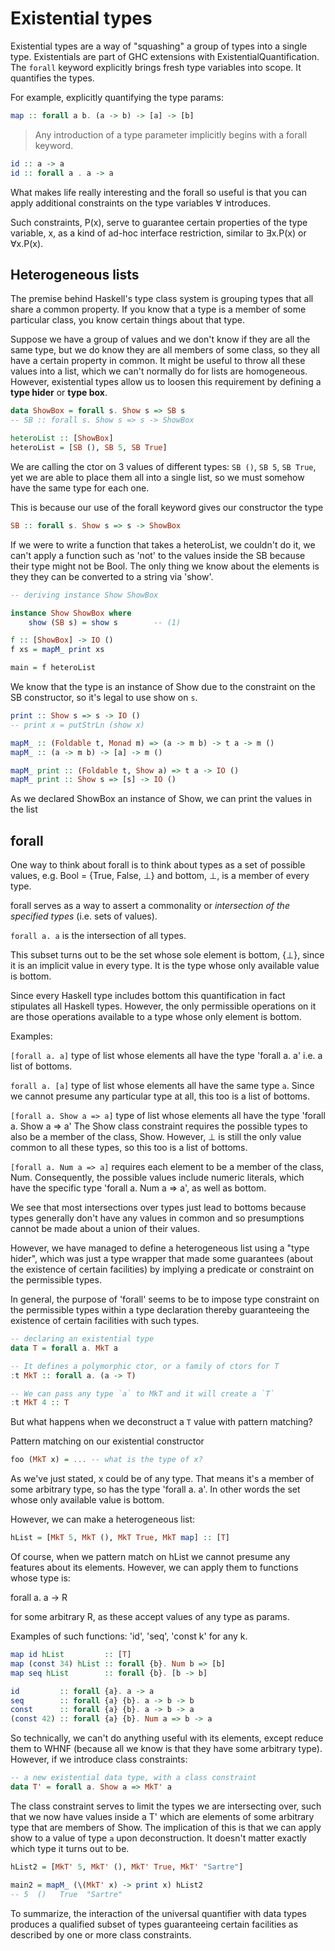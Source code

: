 # Existential types

Existential types are a way of "squashing" a group of types into a single type. Existentials are part of GHC extensions with ExistentialQuantification.
The `forall` keyword explicitly brings fresh type variables into scope.
It quantifies the types.

For example, explicitly quantifying the type params:

```hs
map :: forall a b. (a -> b) -> [a] -> [b]
```

> Any introduction of a type parameter implicitly begins with a forall keyword.

```hs
id :: a -> a
id :: forall a . a -> a
```

What makes life really interesting and the forall so useful is that you can apply additional constraints on the type variables ∀ introduces.

Such constraints, P(x), serve to guarantee certain properties of the type variable, x, as a kind of ad-hoc interface restriction, similar to ∃x.P(x) or
∀x.P(x).


## Heterogeneous lists

The premise behind Haskell's type class system is grouping types that all share a common property. If you know that a type is a member of some particular class, you know certain things about that type.

Suppose we have a group of values and we don't know if they are all the same type, but we do know they are all members of some class, so they all have a certain property in common. It might be useful to throw all these values into a list, which we can't normally do for lists are homogeneous. However, existential types allow us to loosen this requirement by defining a **type hider** or **type box**.

```hs
data ShowBox = forall s. Show s => SB s
-- SB :: forall s. Show s => s -> ShowBox

heteroList :: [ShowBox]
heteroList = [SB (), SB 5, SB True]
```

We are calling the ctor on 3 values of different types: `SB ()`, `SB 5`, `SB True`, yet we are able to place them all into a single list, so we must somehow have the same type for each one.

This is because our use of the forall keyword gives our constructor the type

```hs
SB :: forall s. Show s => s -> ShowBox
```

If we were to write a function that takes a heteroList, we couldn't do it, we can't apply a function such as 'not' to the values inside the SB because their type might not be Bool. The only thing we know about the elements is they they can be converted to a string via 'show'.

```hs
-- deriving instance Show ShowBox

instance Show ShowBox where
    show (SB s) = show s        -- (1)

f :: [ShowBox] -> IO ()
f xs = mapM_ print xs

main = f heteroList
```

We know that the type is an instance of Show due to the constraint on the SB constructor, so it's legal to use show on `s`.

```hs
print :: Show s => s -> IO ()
-- print x = putStrLn (show x)

mapM_ :: (Foldable t, Monad m) => (a -> m b) -> t a -> m ()
mapM_ :: (a -> m b) -> [a] -> m ()

mapM_ print :: (Foldable t, Show a) => t a -> IO ()
mapM_ print :: Show s => [s] -> IO ()
```

As we declared ShowBox an instance of Show, we can print the values in the list


## forall

One way to think about forall is to think about types as a set of possible values, e.g. Bool = {True, False, ⊥} and bottom, ⊥, is a member of every type.

forall serves as a way to assert a commonality or *intersection of the specified types* (i.e. sets of values).

`forall a. a` is the intersection of all types.

This subset turns out to be the set whose sole element is bottom, {⊥}, since it is an implicit value in every type. It is the type whose only available value is bottom.

Since every Haskell type includes bottom this quantification in fact stipulates all Haskell types. However, the only permissible operations on it are those operations available to a type whose only element is bottom.

Examples:

`[forall a. a]`
    type of list whose elements all have the type 'forall a. a'
    i.e. a list of bottoms.

`forall a. [a]`
    type of list whose elements all have the same type `a`. Since we cannot presume any particular type at all, this too is a list of bottoms.

`[forall a. Show a => a]`
    type of list whose elements all have the type 'forall a. Show a => a'
    The Show class constraint requires the possible types to also be a member of the class, Show. However, ⊥ is still the only value common to all these types, so this too is a list of bottoms.

`[forall a. Num a => a]`
    requires each element to be a member of the class, Num. Consequently, the possible values include numeric literals, which have the specific type
    'forall a. Num a => a', as well as bottom.


We see that most intersections over types just lead to bottoms because types generally don't have any values in common and so presumptions cannot be made about a union of their values.

However, we have managed to define a heterogeneous list using a "type hider", which was just a type wrapper that made some guarantees (about the existence of certain facilities) by implying a predicate or constraint on the permissible types.

In general, the purpose of 'forall' seems to be to impose type constraint on the permissible types within a type declaration thereby guaranteeing the existence of certain facilities with such types.

```hs
-- declaring an existential type
data T = forall a. MkT a

-- It defines a polymorphic ctor, or a family of ctors for T
:t MkT :: forall a. (a -> T)

-- We can pass any type `a` to MkT and it will create a `T`
:t MkT 4 :: T
```

But what happens when we deconstruct a `T` value with pattern matching?

Pattern matching on our existential constructor

```hs
foo (MkT x) = ... -- what is the type of x?
```

As we've just stated, x could be of any type. That means it's a member of some arbitrary type, so has the type 'forall a. a'. In other words the set whose only available value is bottom.

However, we can make a heterogeneous list:

```hs
hList = [MkT 5, MkT (), MkT True, MkT map] :: [T]
```


Of course, when we pattern match on hList we cannot presume any features about its elements. However, we can apply them to functions whose type is:

forall a. a -> R

for some arbitrary R, as these accept values of any type as params.

Examples of such functions: 'id', 'seq', 'const k' for any k.

```hs
map id hList         :: [T]
map (const 34) hList :: forall {b}. Num b => [b]
map seq hList        :: forall {b}. [b -> b]

id         :: forall {a}. a -> a
seq        :: forall {a} {b}. a -> b -> b
const      :: forall {a} {b}. a -> b -> a
(const 42) :: forall {a} {b}. Num a => b -> a
```


So technically, we can't do anything useful with its elements, except reduce them to WHNF (because all we know is that they have some arbitrary type).
However, if we introduce class constraints:

```hs
-- a new existential data type, with a class constraint
data T' = forall a. Show a => MkT' a
```

The class constraint serves to limit the types we are intersecting over, such that we now have values inside a T' which are elements of some arbitrary type that are members of Show. The implication of this is that we can apply show to a value of type `a` upon deconstruction. It doesn't matter exactly which type it turns out to be.

```hs
hList2 = [MkT' 5, MkT' (), MkT' True, MkT' "Sartre"]

main2 = mapM_ (\(MkT' x) -> print x) hList2
-- 5  ()   True  "Sartre"
```

To summarize, the interaction of the universal quantifier with data types produces a qualified subset of types guaranteeing certain facilities as described by one or more class constraints.
